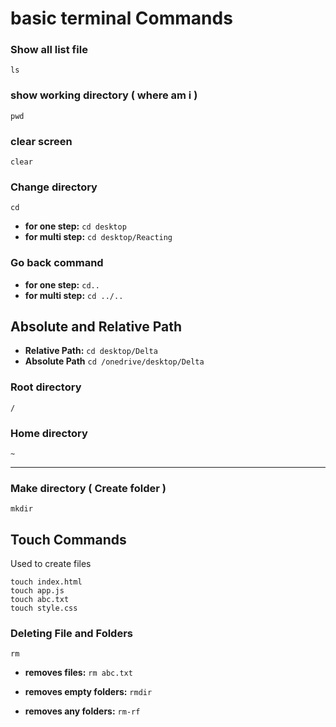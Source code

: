 # basic terminal Commands

### Show all list file
`ls`

### show working directory ( where am i )
`pwd`

### clear screen
`clear`

### Change directory
`cd`

- **for one step:**
`cd desktop`
- **for multi step:** 
`cd desktop/Reacting`

### Go back command
- **for one step:**
`cd..`
- **for multi step:** 
`cd ../..`

## Absolute and Relative Path
- **Relative Path:**
`cd desktop/Delta`
- **Absolute Path**
`cd /onedrive/desktop/Delta`

### Root directory
`/`

### Home directory
`~`

---

### Make directory ( Create folder )
`mkdir`

## Touch Commands
Used to create files

`touch index.html`      
`touch app.js`      
`touch abc.txt`     
`touch style.css`       

### Deleting File and Folders
`rm`

- **removes files:**
`rm abc.txt`

- **removes empty folders:**
`rmdir`

- **removes any folders:**
`rm-rf`